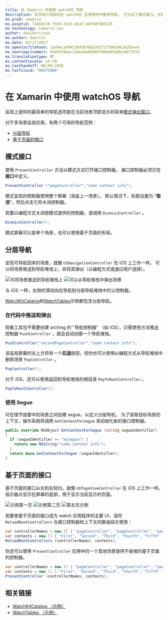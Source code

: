 ```yaml
---
title: 在 Xamarin 中使用 watchOS 导航
description: 本文档介绍如何在 watchOS 应用程序中使用导航。 它讨论了模式接口、分层导航和基于页面的接口。
ms.prod: xamarin
ms.assetid: 71A64C10-75C8-4159-A547-6A704F3B5C2E
ms.technology: xamarin-ios
author: davidortinau
ms.author: daortin
ms.date: 03/17/2017
ms.openlocfilehash: 1ad4ecad90238436f8d2a02727596186c6205eeb
ms.sourcegitcommit: 93e6358aac2ade44e8b800f066405b8bc8df2510
ms.translationtype: MT
ms.contentlocale: zh-CN
ms.lasthandoff: 06/09/2020
ms.locfileid: "84572086"
---
```

# <a name="working-with-watchos-navigation-in-xamarin"></a>在 Xamarin 中使用 watchOS 导航

监视上提供的最简单的导航选项是在当前场景顶部显示的简单[模式弹出窗口](#modal)。

对于多场景监视应用，有两个可用的导航范例：

- [分层导航](#Hierarchical_Navigation)
- [基于页面的接口](#Page-Based_Interfaces)

<a name="modal"></a>

## <a name="modal-interfaces"></a>模式接口

使用 `PresentController` 方法以模式方式打开接口控制器。 接口控制器必须已在**接口**中定义。

```csharp
PresentController ("pageController","some context info");
```

模式呈现的控制器使用整个屏幕（涵盖上一场景）。 默认情况下，标题设置为 "**取消**"，然后点击它将关闭控制器。

若要以编程方式关闭按模式提供的控制器，请调用 `DismissController` 。

```csharp
DismissController();
```

模式屏幕可以是单个场景，也可以使用基于页面的布局。

<a name="Hierarchical_Navigation"></a>

## <a name="hierarchical-navigation"></a>分层导航

呈现可导航回来的场景，就像 `UINavigationController` 在 iOS 上工作一样。 可以将场景推送到导航堆栈上，并将其弹出（以编程方式或通过用户选择）。

![](navigation-images/hierarchy-1.png "可将场景推送到导航堆栈上") ![](navigation-images/hierarchy-2.png "可以从导航堆栈中弹出场景")

与 iOS 一样，左侧的滑动向后导航到分层导航堆栈中的父控制器。

[WatchKitCatalog](https://docs.microsoft.com/samples/xamarin/ios-samples/watchos-watchkitcatalog)和[WatchTables](https://docs.microsoft.com/samples/xamarin/ios-samples/watchos-watchtables)示例都包含分层导航。

### <a name="pushing-and-popping-in-code"></a>在代码中推送和弹出

观看工具包不需要创建 arching 的 "导航控制器" （如 iOS），只需使用方法推送控制器 `PushController` ，就会自动创建一个导航堆栈。

```csharp
PushController("secondPageController","some context info");
```

该监视屏幕的左上方将有一个**后退**按钮，但你也可以使用以编程方式从导航堆栈中删除场景 `PopController` 。

```csharp
PopController();
```

对于 iOS，还可以使用返回到导航堆栈的根目录 `PopToRootController` 。

```csharp
PopToRootController();
```

### <a name="using-segues"></a>使用 Segue

可在情节提要中的场景之间创建 segue，以定义分层导航。 为了获取目标场景的上下文，操作系统将调用 `GetContextForSegue` 来初始化新的接口控制器。

```csharp
public override NSObject GetContextForSegue (string segueIdentifier)
{
  if (segueIdentifier == "mySegue") {
    return new NSString("some context info");
  }
  return base.GetContextForSegue (segueIdentifier);
}
```

<a name="Page-Based_Interfaces"></a>

## <a name="page-based-interfaces"></a>基于页面的接口

基于页面的接口从左到右轻扫，就像 `UIPageViewController` 在 iOS 上工作一样。 指示器点显示在屏幕的底部，用于显示当前显示的页面。

![](navigation-images/paged-1.png "示例第一页") ![](navigation-images/paged-2.png "示例第二页") ![](navigation-images/paged-5.png "第五页示例")

若要使基于页面的接口成为 watch 应用程序的主要 UI，请将 `ReloadRootControllers` 与接口控制器和上下文的数组结合使用：

```csharp
var controllerNames = new [] { "pageController", "pageController", "pageController", "pageController", "pageController" };
var contexts = new [] { "First", "Second", "Third", "Fourth", "Fifth" };
ReloadRootControllers (controllerNames, contexts);
```

你还可以使用 `PresentController` 应用中的一个其他场景提供不是根的基于页面的控制器。

```csharp
var controllerNames = new [] { "pageController", "pageController", "pageController", "pageController", "pageController" };
var contexts = new [] { "First", "Second", "Third", "Fourth", "Fifth" };
PresentController (controllerNames, contexts);
```

## <a name="related-links"></a>相关链接

- [WatchKitCatalog （示例）](https://docs.microsoft.com/samples/xamarin/ios-samples/watchos-watchkitcatalog)
- [WatchTables （示例）](https://developer.xamarin.com//samples/monotouch/watchOS/WatchTables/)
